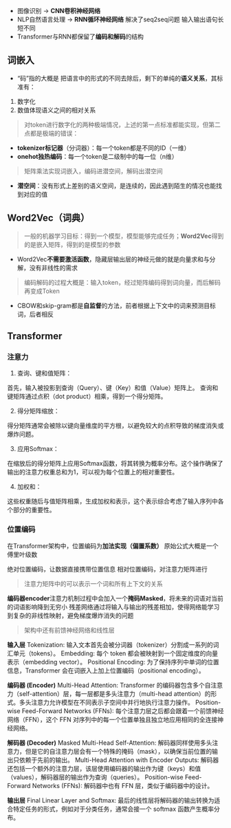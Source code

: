 - 图像识别 -> **CNN卷积神经网络**
- NLP自然语言处理 -> **RNN循环神经网络** 解决了seq2seq问题 输入输出语句长短不同
- Transformer与RNN都保留了**编码和解码**的结构
## 词嵌入
- “码”指的大概是 把语言中的形式的不同去除后，剩下的单纯的**语义关系**，其标准有：

1. 数字化
2. 数值体现语义之间的相对关系


> 对token进行数字化的两种极端情况，上述的第一点标准都能实现，但第二点都是极端的错误：

- **tokenizer标记器**（分词器）：每一个token都是不同的ID（一维）
- **onehot独热编码**：每一个token是二级制中的每一位（n维）

> 矩阵乘法实现词嵌入，编码进潜空间，解码出潜空间

- **潜空间**：没有形式上差别的语义空间，是连续的，因此遇到陌生的情况也能找到对应的值

## Word2Vec（词典）

> 一般的机器学习目标：得到一个模型，模型能够完成任务；**Word2Vec**得到的是嵌入矩阵，得到的是模型的参数

- Word2Vec**不需要激活函数**，隐藏层输出层的神经元做的就是向量求和与分解，没有非线性的需求

> 编码解码的过程大概是：输入token，经过矩阵编码得到词向量，而后解码再变成Token

- CBOW和skip-gram都是**自监督**的方法，前者根据上下文中的词来预测目标词，后者相反

## Transformer
### 注意力

1. 查询、键和值矩阵：

首先，输入被投影到查询（Query）、键（Key）和值（Value）矩阵上。
查询和键矩阵通过点积（dot product）相乘，得到一个得分矩阵。

2. 得分矩阵缩放：

得分矩阵通常会被除以键向量维度的平方根，以避免较大的点积导致的梯度消失或爆炸问题。

3. 应用Softmax：

在缩放后的得分矩阵上应用Softmax函数，将其转换为概率分布。这个操作确保了输出的注意力权重总和为1，可以视为每个位置上的相对重要性。

4. 加权和：

这些权重随后与值矩阵相乘，生成加权和表示，这个表示综合考虑了输入序列中各个部分的重要性。

### 位置编码
在Transformer架构中，位置编码为**加法实现（偏置系数）**
原始公式大概是一个傅里叶级数

绝对位置编码，让数据直接携带位置信息
相对位置编码，对注意力矩阵进行

> 注意力矩阵中的可以表示一个词和所有上下文的关系

**编码器encoder**注意力机制过程中会加入一个**掩码Masked**，将未来的词语对当前的词语影响降到无穷小
残差网络通过将输入与输出的残差相加，使得网络能学习到复杂的非线性映射，避免梯度爆炸消失的问题

> 架构中还有前馈神经网络和线性层 


**输入层**
Tokenization: 输入文本首先会被分词器（tokenizer）分割成一系列的词汇单元（tokens）。
Embedding: 每个 token 都会被映射到一个固定维度的向量表示（embedding vector）。
Positional Encoding: 为了保持序列中单词的位置信息，Transformer 会在词嵌入上加上位置编码（positional encoding）。

**编码器 (Encoder)**
Multi-Head Attention: Transformer 的编码器包含多个自注意力（self-attention）层，每一层都是多头注意力（multi-head attention）的形式。多头注意力允许模型在不同表示子空间中并行地执行注意力操作。
Position-wise Feed-Forward Networks (FFNs): 每个注意力层之后都会跟着一个前馈神经网络（FFN），这个 FFN 对序列中的每一个位置单独且独立地应用相同的全连接神经网络。

**解码器 (Decoder)**
Masked Multi-Head Self-Attention: 解码器同样使用多头注意力，但是它的自注意力层会有一个特殊的掩码（mask），以确保当前位置的输出只依赖于先前的输出。
Multi-Head Attention with Encoder Outputs: 解码器还包括一个额外的注意力层，该层使用编码器的输出作为键（keys）和值（values），解码器层的输出作为查询（queries）。
Position-wise Feed-Forward Networks (FFNs): 解码器中也有 FFN 层，类似于编码器中的设计。

**输出层**
Final Linear Layer and Softmax: 最后的线性层将解码器的输出转换为适合特定任务的形式，例如对于分类任务，通常会接一个 softmax 函数产生概率分布。


